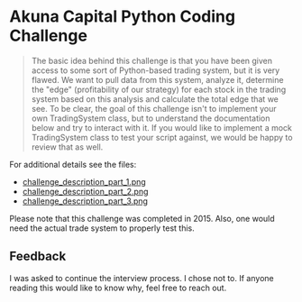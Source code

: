 # Akuna Capital Python Coding Challenge 

> The basic idea behind this challenge is that you have been given access to
some sort of Python-based trading system, but it is very flawed. We want to
pull data from this system, analyze it, determine the "edge" (profitability
of our strategy) for each stock in the trading system based on this analysis
and calculate the total edge that we see. To be clear, the goal of this
challenge isn't to implement your own TradingSystem class, but to understand
the documentation below and try to interact with it. If you would like to
implement a mock TradingSystem class to test your script against, we would be
happy to review that as well.

For additional details see the files:

  * [challenge_description_part_1.png](./challenge_description_part_1.png)
  * [challenge_description_part_2.png](./challenge_description_part_2.png)
  * [challenge_description_part_3.png](./challenge_description_part_3.png)

Please note that this challenge was completed in 2015. Also, one would need
the actual trade system to properly test this.

## Feedback

I was asked to continue the interview process. I chose not to. If anyone
reading this would like to know why, feel free to reach out.
